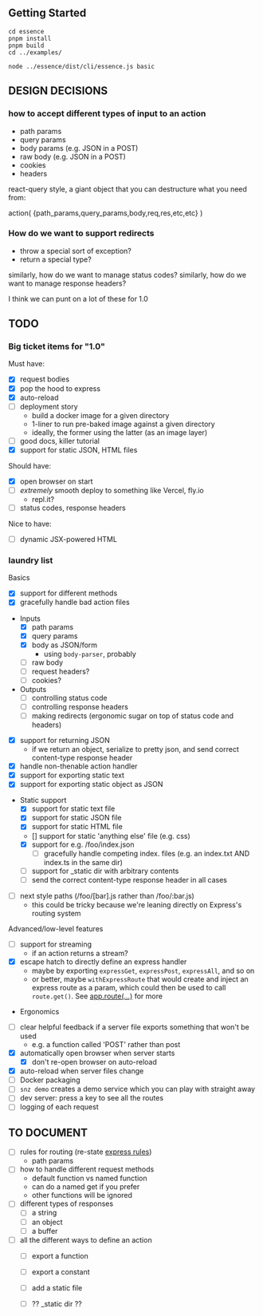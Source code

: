 ## Getting Started
```
cd essence
pnpm install
pnpm build
cd ../examples/

node ../essence/dist/cli/essence.js basic
```

## DESIGN DECISIONS

### how to accept different types of input to an action
- path params
- query params
- body params (e.g. JSON in a POST)
- raw body (e.g. JSON in a POST)
- cookies
- headers

react-query style, a giant object that you can destructure what you need from:

action( {path_params,query_params,body,req,res,etc,etc} )

### How do we want to support redirects
- throw a special sort of exception?
- return a special type?

similarly, how do we want to manage status codes?
similarly, how do we want to manage response headers?

I think we can punt on a lot of these for 1.0

## TODO

### Big ticket items for "1.0"

Must have:
- [x] request bodies
- [x] pop the hood to express
- [x] auto-reload
- [ ] deployment story
  - build a docker image for a given directory
  - 1-liner to run pre-baked image against a given directory
  - ideally, the former using the latter (as an image layer) 
- [ ] good docs, killer tutorial
- [x] support for static JSON, HTML files

Should have:
- [x] open browser on start
- [ ] *extremely* smooth deploy to something like Vercel, fly.io 
  - repl.it?
- [ ] status codes, response headers

Nice to have:
- [ ] dynamic JSX-powered HTML

### laundry list

Basics
- [x] support for different methods
- [x] gracefully handle bad action files
- Inputs
  - [x] path params
  - [x] query params
  - [x] body as JSON/form
    - using `body-parser`, probably
  - [ ] raw body
  - [ ] request headers?
  - [ ] cookies?
- Outputs
  - [ ] controlling status code
  - [ ] controlling response headers
  - [ ] making redirects (ergonomic sugar on top of status code and headers)
- [x] support for returning JSON
  - if we return an object, serialize to pretty json, and send correct content-type response header
- [x] handle non-thenable action handler
- [x] support for exporting static text
- [x] support for exporting static object as JSON
- Static support
  - [x] support for static text file
  - [x] support for static JSON file
  - [x] support for static HTML file
  - [] support for static 'anything else' file (e.g. css)
  - [x] support for e.g. /foo/index.json
    - [ ] gracefully handle competing index. files (e.g. an index.txt AND index.ts in the same dir)
  - [ ] support for _static dir with arbitrary contents
  - [ ] send the correct content-type response header in all cases
- [ ] next style paths (/foo/[bar].js rather than /foo/:bar.js)
  - this could be tricky because we're leaning directly on Express's routing system

Advanced/low-level features
- [ ] support for streaming
  - if an action returns a stream?
- [x] escape hatch to directly define an express handler
  - maybe by exporting `expressGet`, `expressPost`, `expressAll`, and so on
  - or better, maybe `withExpressRoute` that would create and inject an express route as a param, which could then be used to call `route.get()`. See [app.route(...)](https://expressjs.com/en/4x/api.html#app.route) for more
  
- Ergonomics
- [ ] clear helpful feedback if a server file exports something that won't be used
  - e.g. a function called 'POST' rather than post
- [x] automatically open browser when server starts
  - [x] don't re-open browser on auto-reload
- [x] auto-reload when server files change
- [ ] Docker packaging
- [ ] `snz demo` creates a demo service which you can play with straight away
- [ ] dev server: press a key to see all the routes
- [ ] logging of each request

## TO DOCUMENT
- [ ] rules for routing (re-state [express rules](https://expressjs.com/en/guide/routing.html))
  - path params
- [ ] how to handle different request methods
  - default function vs named function
  - can do a named get if you prefer 
  - other functions will be ignored
- [ ] different types of responses
  - [ ] a string
  - [ ] an object
  - [ ] a buffer
- [ ] all the different ways to define an action
  - [ ] export a function
  - [ ] export a constant
  - [ ] add a static file
  - [ ] ?? _static dir ??

